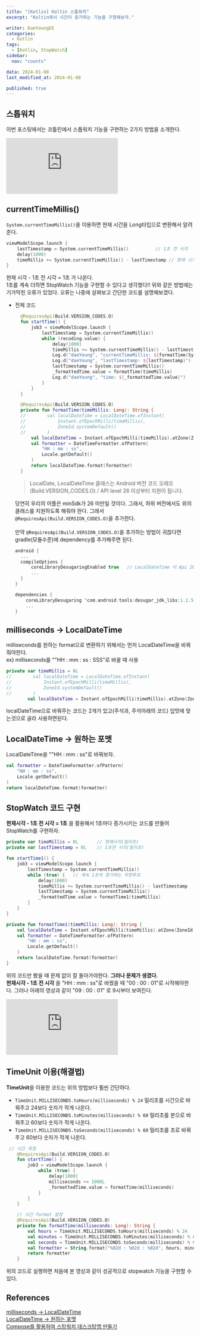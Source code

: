 ```yaml
---
title: "[Kotlin] Koltin 스톱워치"
excerpt: "Koltin에서 시간이 증가하는 기능을 구현해보자."

writer: DaeYoungEE
categories:
  - Kotlin
tags:
  - [Kotlin, StopWatch]
sidebar:
  nav: "counts"

data: 2024-01-08
last_modified_at: 2024-01-08

published: true
---
```


## 스톱워치

이번 포스팅에서는 코틀린에서 스톱워치 기능을 구현하는 2가지 방법을 소개한다.

<iframe src="https://github.com/Google-Developer-Student-Clubs-TUK/2024-Solution-Challenge-Team-WaterSavior/assets/121485300/9ecb01fd-09d6-40a0-a6e2-ede5726d6470" frameborder="0" allow="accelerometer; autoplay; encrypted-media; gyroscope; picture-in-picture" allowfullscreen></iframe>

<br>

## currentTimeMillis()

`System.currentTimeMillis()`을 이용하면 현재 시간을 Long타입으로 변환해서 알려준다.

```kotlin
viewModelScope.launch {
    lastTimestamp = System.currentTimeMillis()          // 1초 전 시각
    delay(1000)
    timeMillis += System.currentTimeMillis() - lastTimestamp // 현재 시각
}
```

현재 시각 - 1초 전 시각 = 1초 가 나온다.  
1초를 계속 더하면 StopWatch 기능을 구현할 수 있다고 생각했다!!
위와 같은 방법에는 기가막힌 오류가 있었다. 오류는 나중에 살펴보고 간단한 코드를 설명해보겠다.

- 전체 코드

  ```kotlin
    @RequiresApi(Build.VERSION_CODES.O)
    fun startTime() {
        job3 = viewModelScope.launch {
            lastTimestamp = System.currentTimeMillis()
            while (recoding.value) {
                delay(1000)
                timeMillis += System.currentTimeMillis() - lastTimestamp
                Log.d("daeYoung", "currentTimeMillis: ${formatTime(System.currentTimeMillis())}")
                Log.d("daeYoung", "lastTimestamp: ${lastTimestamp}")
                lastTimestamp = System.currentTimeMillis()
                _formattedTime.value = formatTime(timeMillis)
                Log.d("daeYoung", "time: ${_formattedTime.value}")
            }
        }
    }

    @RequiresApi(Build.VERSION_CODES.O)
    private fun formatTime(timeMillis: Long): String {
    //        val localDateTime = LocalDateTime.ofInstant(
    //            Instant.ofEpochMilli(timeMillis),
    //            ZoneId.systemDefault()
    //        )
        val localDateTime = Instant.ofEpochMilli(timeMillis).atZone(ZoneId.systemDefault()).toLocalDateTime()
        val formatter = DateTimeFormatter.ofPattern(
            "HH : mm : ss",
            Locale.getDefault()
        )
        return localDateTime.format(formatter)
    }
  ```

  > LocalDate, LocalDateTime 클래스는 Android 버전 코드 오레오(Build.VERSION_CODES.O) / API level 26 이상부터 지원이 됩니다.

  당연히 우리의 어플은 minSdk가 26 미만일 것이다. 그래서, 하위 버전에서도 위의 클래스를 지원하도록 해줘야 한다. 그래서 `@RequiresApi(Build.VERSION_CODES.O)`을 추가한다.  
  <br>
  만약 `@RequiresApi(Build.VERSION_CODES.O)`을 추가하는 방법이 귀찮다면 gradle(모듈수준)에 dependency를 추가해주면 된다.

  ```kotlin
  android {
    ...
    compileOptions {
        coreLibraryDesugaringEnabled true   // LocalDateTime 이 Api 26 이하 지원을 위해서 추가함.
        ...
    }
  }

  dependencies {
      coreLibraryDesugaring 'com.android.tools:desugar_jdk_libs:1.1.5'
      ...
  }
  ```

## milliseconds -> LocalDateTime

milliseconds를 원하는 format으로 변환하기 위해서는 먼저 LocalDateTime을 바꿔줘야한다.  
ex) milliseconds를 ""HH : mm : ss : SSS"로 바꿀 때 사용

```kotlin
private var timeMillis = 0L
//        val localDateTime = LocalDateTime.ofInstant(
//            Instant.ofEpochMilli(timeMillis),
//            ZoneId.systemDefault()
//        )
        val localDateTime = Instant.ofEpochMilli(timeMillis).atZone(ZoneId.systemDefault()).toLocalDateTime()
```

localDateTime으로 바꿔주는 코드는 2개가 있고(주석과, 주석아래의 코드) 입맛에 맞는것으로 골라 사용하면된다.

## LocalDateTime -> 원하는 포멧

LocalDateTime을 ""HH : mm : ss"로 바꿔보자.

```kotlin
val formatter = DateTimeFormatter.ofPattern(
    "HH : mm : ss",
    Locale.getDefault()
)
return localDateTime.format(formatter)
```

## StopWatch 코드 구현

**현재시각 - 1초 전 시각 = 1초** 을 활용해서 1초마다 증가시키는 코드를 만들어 StopWatch를 구현하자.

```kotlin
private var timeMillis = 0L       // 현재시각(밀리초)
private var lastTimestamp = 0L    // 1초전 시각(밀리초)

fun startTime1() {
    job3 = viewModelScope.launch {
        lastTimestamp = System.currentTimeMillis()
        while (true) {   // 계속 1초씩 증가하는 무한루프
            delay(1000)
            timeMillis += System.currentTimeMillis() - lastTimestamp
            lastTimestamp = System.currentTimeMillis()
            _formattedTime.value = formatTime1(timeMillis)
        }
    }
}

private fun formatTime1(timeMillis: Long): String {
    val localDateTime = Instant.ofEpochMilli(timeMillis).atZone(ZoneId.systemDefault()).toLocalDateTime()
    val formatter = DateTimeFormatter.ofPattern(
        "HH : mm : ss",
        Locale.getDefault()
    )
    return localDateTime.format(formatter)
}
```

위의 코드만 봤을 때 문제 없이 잘 돌아가야한다. **그러나 문제가 생겼다.**  
**현재시각 - 1초 전 시각** 을 "HH : mm : ss"로 바꿨을 때 "00 : 00 : 01"로 시작해야한다. 그러나 아래의 영상과 같이 "09 : 00 : 01" 로 9시부터 보여진다.

<iframe src="https://github.com/DaeYoungee/Compose_study/assets/121485300/1760746e-f7e6-494c-b321-0532acf05895" frameborder="0" allow="accelerometer; autoplay; encrypted-media; gyroscope; picture-in-picture" allowfullscreen></iframe>

<br>

## TimeUnit 이용(해결법)

**TimeUnit**을 이용한 코드는 위의 방법보다 훨씬 간단하다.

- `TimeUnit.MILLISECONDS.toHours(milliseconds) % 24` 밀리초를 시간으로 바꿔주고 24보다 숫자가 작게 나온다.
- `TimeUnit.MILLISECONDS.toMinutes(milliseconds) % 60` 밀리초를 분으로 바꿔주고 60보다 숫자가 작게 나온다.
- `TimeUnit.MILLISECONDS.toSeconds(milliseconds) % 60` 밀리초를 초로 바꿔주고 60보다 숫자가 작게 나온다.

```kotlin
 // 시간 측정
    @RequiresApi(Build.VERSION_CODES.O)
    fun startTime() {
        job3 = viewModelScope.launch {
            while (true) {
                delay(1000)
                milliseconds += 1000L
                _formattedTime.value = formatTime(milliseconds)
            }
        }
    }

    // 시간 format 설정
    @RequiresApi(Build.VERSION_CODES.O)
    private fun formatTime(milliseconds: Long): String {
        val hours = TimeUnit.MILLISECONDS.toHours(milliseconds) % 24
        val minutes = TimeUnit.MILLISECONDS.toMinutes(milliseconds) % 60
        val seconds = TimeUnit.MILLISECONDS.toSeconds(milliseconds) % 60
        val formatter = String.format("%02d : %02d : %02d", hours, minutes, seconds)
        return formatter
    }
```

위의 코드로 실행하면 처음에 본 영상과 같이 성공적으로 stopwatch 기능을 구현할 수 있다.

## References

[milliseconds -> LocalDateTime](https://heeeju4lov.tistory.com/36)  
[LocalDateTime -> 원하는 포멧](https://www.baeldung.com/java-convert-epoch-localdate)  
[Compose를 활용하여 스탑워치 데스크탑앱 만들기](https://velog.io/@blucky8649/%EC%BD%94%ED%8B%80%EB%A6%B0-Compose%EB%A5%BC-%ED%99%9C%EC%9A%A9%ED%95%98%EC%97%AC-%EB%8D%B0%EC%8A%A4%ED%81%AC%ED%83%91-%EC%8A%A4%ED%83%91%EC%9B%8C%EC%B9%98-%EB%A7%8C%EB%93%A4%EA%B8%B0)
